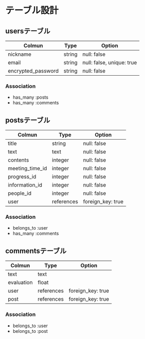 # テーブル設計

## usersテーブル

| Colmun             | Type   | Option                    |
| ------------------ | ------ | ------------------------- |
| nickname           | string | null: false               |
| email              | string | null: false, unique: true |
| encrypted_password | string | null: false               |

### Association

- has_many :posts
- has_many :comments

## postsテーブル

| Colmun                   | Type           | Option            |
| ------------------------ | -------------- | ----------------- |
| title                    | string         | null: false       |
| text                     | text           | null: false       |
| contents                 | integer        | null: false       |
| meeting_time_id          | integer        | null: false       |
| progress_id              | integer        | null: false       |
| information_id           | integer        | null: false       |
| people_id                | integer        | null: false       |
| user                     | references     | foreign_key: true |

### Association

- belongs_to :user
- has_many :comments

## commentsテーブル

| Colmun           | Type           | Option            |
| ---------------- | -------------- | ----------------- |
| text             | text           |                   |
| evaluation       | float          |                   |
| user             | references     | foreign_key: true |
| post             | references     | foreign_key: true |

### Association

- belongs_to :user
- belongs_to :post